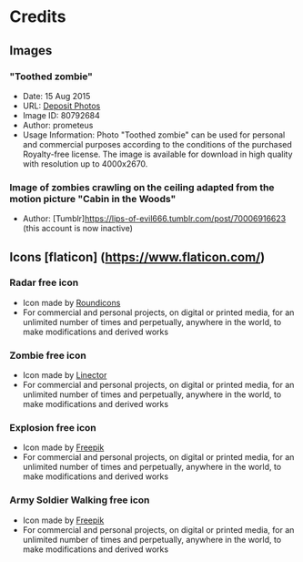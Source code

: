 
# Credits 

## Images
### "Toothed zombie"
- Date: 15 Aug 2015
- URL: [Deposit Photos](https://ru.depositphotos.com/80792684/stock-photo-toothy-zombie.html)
- Image ID: 80792684
- Author: prometeus
- Usage Information: Photo "Toothed zombie" can be used for personal and commercial purposes according to the conditions of the purchased Royalty-free license. The image is available for download in high quality with resolution up to 4000x2670.
### Image of zombies crawling on the ceiling adapted from the motion picture "Cabin in the Woods"
- Author: [Tumblr]https://lips-of-evil666.tumblr.com/post/70006916623 (this account is now inactive)

## Icons [flaticon] (https://www.flaticon.com/)
### Radar free icon
- Icon made by [Roundicons](https://www.flaticon.com/authors/roundicons)
- For commercial and personal projects, on digital or printed media, for an unlimited number of times and perpetually, anywhere in the world, to make modifications and derived works
### Zombie free icon
- Icon made by [Linector](https://www.flaticon.com/authors/linector)
- For commercial and personal projects, on digital or printed media, for an unlimited number of times and perpetually, anywhere in the world, to make modifications and derived works
### Explosion free icon
- Icon made by [Freepik](https://www.freepik.com)
- For commercial and personal projects, on digital or printed media, for an unlimited number of times and perpetually, anywhere in the world, to make modifications and derived works
### Army Soldier Walking free icon
- Icon made by [Freepik](https://www.freepik.com)
- For commercial and personal projects, on digital or printed media, for an unlimited number of times and perpetually, anywhere in the world, to make modifications and derived works


